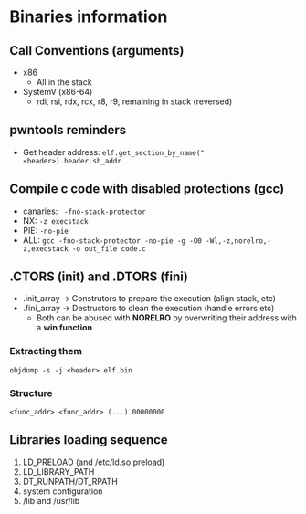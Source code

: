 # Binaries information

## Call Conventions (arguments)
- x86 
  - All in the stack
- SystemV (x86-64)
  - rdi, rsi, rdx, rcx, r8, r9, remaining in stack (reversed)


## pwntools reminders

- Get header address: ```elf.get_section_by_name("<header>).header.sh_addr```


## Compile c code with disabled protections (gcc)
- canaries: ``` -fno-stack-protector``` 
- NX: ```-z execstack```  
- PIE: ``` -no-pie ``` 
- ALL: ```gcc -fno-stack-protector -no-pie -g -O0 -Wl,-z,norelro,-z,execstack -o out_file code.c```

##  .CTORS (init) and .DTORS (fini)
- .init_array -> Construtors to prepare the execution (align stack, etc)
- .fini_array -> Destructors to clean the execution (handle errors etc)
    - Both can be abused with **NORELRO** by overwriting their address with a **win function**

### Extracting them
```
objdump -s -j <header> elf.bin
```

### Structure
``` 
<func_addr> <func_addr> (...) 00000000 
```

## Libraries loading sequence
1. LD_PRELOAD (and /etc/ld.so.preload)
2. LD_LIBRARY_PATH
3. DT_RUNPATH/DT_RPATH
4. system configuration
5. /lib and /usr/lib
